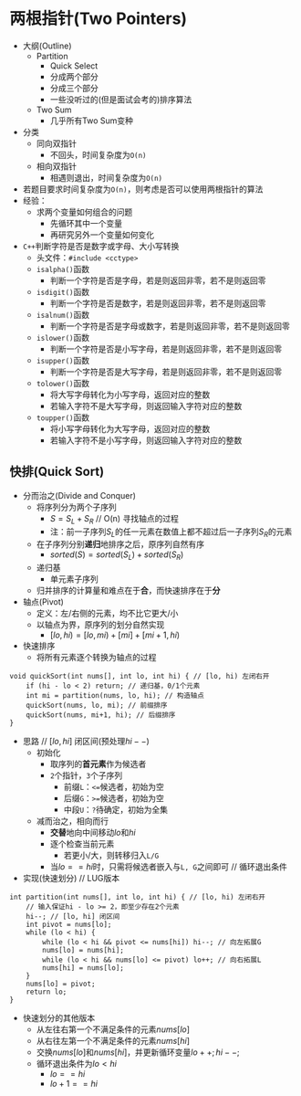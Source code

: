 # 两根指针(Two Pointers)

* 大纲(Outline)
  * Partition
    * Quick Select
    * 分成两个部分
    * 分成三个部分
    * 一些没听过的(但是面试会考的)排序算法
  * Two Sum
    * 几乎所有Two Sum变种
* 分类
  * 同向双指针
    * 不回头，时间复杂度为`O(n)`
  * 相向双指针
    * 相遇则退出，时间复杂度为`O(n)`
* 若题目要求时间复杂度为`O(n)`，则考虑是否可以使用两根指针的算法
* 经验：
  * 求两个变量如何组合的问题
    * 先循环其中一个变量
    * 再研究另外一个变量如何变化
* `C++`判断字符是否是数字或字母、大小写转换
  * 头文件：`#include <cctype>`
  * `isalpha()`函数
    * 判断一个字符是否是字母，若是则返回非零，若不是则返回零
  * `isdigit()`函数
    * 判断一个字符是否是数字，若是则返回非零，若不是则返回零
  * `isalnum()`函数
    * 判断一个字符是否是字母或数字，若是则返回非零，若不是则返回零
  * `islower()`函数
    * 判断一个字符是否是小写字母，若是则返回非零，若不是则返回零
  * `isupper()`函数
    * 判断一个字符是否是大写字母，若是则返回非零，若不是则返回零
  * `tolower()`函数
    * 将大写字母转化为小写字母，返回对应的整数
    * 若输入字符不是大写字母，则返回输入字符对应的整数
  * `toupper()`函数
    * 将小写字母转化为大写字母，返回对应的整数
    * 若输入字符不是小写字母，则返回输入字符对应的整数
## 快排(Quick Sort)
* 分而治之(Divide and Conquer)
  * 将序列分为两个子序列
    * $S = S_L + S_R$ // O(n) 寻找轴点的过程
    * 注：前一子序列$S_L$的任一元素在数值上都不超过后一子序列$S_R$的元素
  * 在子序列分别**递归**地排序之后，原序列自然有序
    * $sorted(S) = sorted(S_L) + sorted(S_R)$
  * 递归基
    * 单元素子序列
  * 归并排序的计算量和难点在于**合**，而快速排序在于**分**
* 轴点(Pivot)
  * 定义：左/右侧的元素，均不比它更大/小
  * 以轴点为界，原序列的划分自然实现
    * $[lo, hi) = [lo, mi) + [mi] + [mi+1, hi)$
* 快速排序
  * 将所有元素逐个转换为轴点的过程
```
void quickSort(int nums[], int lo, int hi) { // [lo, hi) 左闭右开
    if (hi - lo < 2) return; // 递归基，0/1个元素
    int mi = partition(nums, lo, hi); // 构造轴点
    quickSort(nums, lo, mi); // 前缀排序
    quickSort(nums, mi+1, hi); // 后缀排序
}
```
* 思路 // $[lo, hi]$ 闭区间(预处理$hi--$)
  * 初始化
    * 取序列的**首元素**作为候选者
    * `2`个指针，`3`个子序列
      * 前缀`L`：`<=`候选者，初始为空
      * 后缀`G`：`>=`候选者，初始为空
      * 中段`U`：`?`待确定，初始为全集
  * 减而治之，相向而行
    * **交替**地向中间移动$lo$和$hi$
    * 逐个检查当前元素
      * 若更小/大，则转移归入`L/G`
    * 当$lo==hi$时，只需将候选者嵌入与`L, G`之间即可 // 循环退出条件
* 实现(快速划分) // LUG版本
```
int partition(int nums[], int lo, int hi) { // [lo, hi) 左闭右开
    // 输入保证hi - lo >= 2，即至少存在2个元素
    hi--; // [lo, hi] 闭区间
    int pivot = nums[lo];
    while (lo < hi) {
        while (lo < hi && pivot <= nums[hi]) hi--; // 向左拓展G
        nums[lo] = nums[hi];
        while (lo < hi && nums[lo] <= pivot) lo++; // 向右拓展L
        nums[hi] = nums[lo];
    }
    nums[lo] = pivot;
    return lo;
}
```
* 快速划分的其他版本
  * 从左往右第一个不满足条件的元素$nums[lo]$
  * 从右往左第一个不满足条件的元素$nums[hi]$
  * 交换$nums[lo]$和$nums[hi]$，并更新循环变量$lo++; hi--;$
  * 循环退出条件为$lo < hi$
    * $lo == hi$
    * $lo + 1 == hi$
